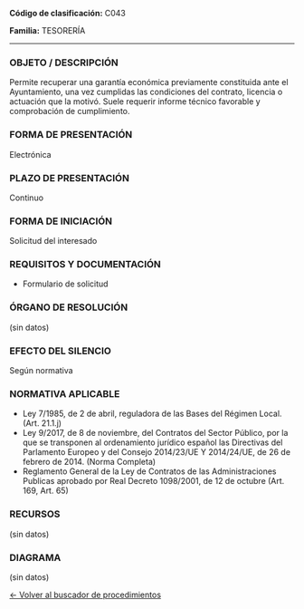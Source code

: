 
**Código de clasificación:** C043

**Familia:** TESORERÍA

---

### OBJETO / DESCRIPCIÓN

Permite recuperar una garantía económica previamente constituida ante el Ayuntamiento, una vez cumplidas las condiciones del contrato, licencia o actuación que la motivó. Suele requerir informe técnico favorable y comprobación de cumplimiento.

### FORMA DE PRESENTACIÓN

Electrónica

### PLAZO DE PRESENTACIÓN

Continuo

### FORMA DE INICIACIÓN

Solicitud del interesado

### REQUISITOS Y DOCUMENTACIÓN

- Formulario de solicitud

### ÓRGANO DE RESOLUCIÓN

(sin datos)

### EFECTO DEL SILENCIO

Según normativa

### NORMATIVA APLICABLE

- Ley 7/1985, de 2 de abril, reguladora de las Bases del Régimen Local. (Art. 21.1.j)
- Ley 9/2017, de 8 de noviembre, del Contratos del Sector Público, por la que se transponen al ordenamiento jurídico español las Directivas del Parlamento Europeo y del Consejo 2014/23/UE Y 2014/24/UE, de 26 de febrero de 2014. (Norma Completa)
- Reglamento General de la Ley de Contratos de las Administraciones Publicas aprobado por Real Decreto 1098/2001, de 12 de octubre (Art. 169, Art. 65)

### RECURSOS

(sin datos)

### DIAGRAMA

(sin datos)

[← Volver al buscador de procedimientos](../buscador.md)